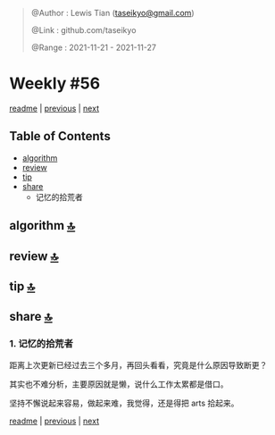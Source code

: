 > @Author  : Lewis Tian (taseikyo@gmail.com)
>
> @Link    : github.com/taseikyo
>
> @Range   : 2021-11-21 - 2021-11-27

# Weekly #56

[readme](../README.md) | [previous](202111W3.md) | [next](202112W1.md)

## Table of Contents

- [algorithm](#algorithm-)
- [review](#review-)
- [tip](#tip-)
- [share](#share-)
	- 记忆的拾荒者

## algorithm [🔝](#weekly-56)

## review [🔝](#weekly-56)

## tip [🔝](#weekly-56)

## share [🔝](#weekly-56)

### 1. 记忆的拾荒者

距离上次更新已经过去三个多月，再回头看看，究竟是什么原因导致断更？

其实也不难分析，主要原因就是懒，说什么工作太累都是借口。

坚持不懈说起来容易，做起来难，我觉得，还是得把 arts 拾起来。

[readme](../README.md) | [previous](202111W3.md) | [next](202112W1.md)

